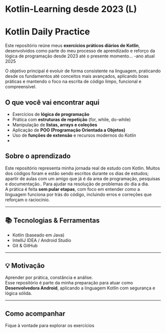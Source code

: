 # Kotlin-Learning desde 2023 (L)
# Kotlin Daily Practice

Este repositório reúne meus **exercícios práticos diários de Kotlin**, desenvolvidos como parte do meu processo de aprendizado e reforço da lógica de programação desde 2023 até o presente momento...
-ano atual 2025

O objetivo principal é evoluir de forma consistente na linguagem, praticando desde os fundamentos até conceitos mais avançados, aplicando boas práticas e mantendo o foco na escrita de código limpo, funcional e compreensível.

## O que você vai encontrar aqui

- Exercícios de **lógica de programação**
- Prática com **estruturas de repetição** (for, while, do-while)
- Manipulação de **listas, arrays e coleções**
- Aplicação de **POO (Programação Orientada a Objetos)**
- Uso de **funções de extensão** e recursos modernos do Kotlin
- 
## Sobre o aprendizado

Este repositório representa minha jornada real de estudo com Kotlin. Muitos dos códigos foram e estão sendo escritos durante os dias de estudos; apartir de aulas com um amigo que já é da area de programação, pesquisas e documentação.. Para ajudar na resolução de problemas do dia a dia.  
A prática é feita **sem pular etapas**, com foco em entender *como* a linguagem funciona por trás do código, incluindo erros e correções que reforçam o raciocínio.

---

## 📚 Tecnologias & Ferramentas

- Kotlin (baseado em Java)
- IntelliJ IDEA / Android Studio
- Git & GitHub

---

## 💡 Motivação

Aprender por prática, constância e análise.  
Esse repositório é parte da minha preparação para atuar como **Desenvolvedora Android**, aplicando a linguagem Kotlin com segurança e lógica sólida.

---

## Como acompanhar

Fique à vontade para explorar os exercícios



